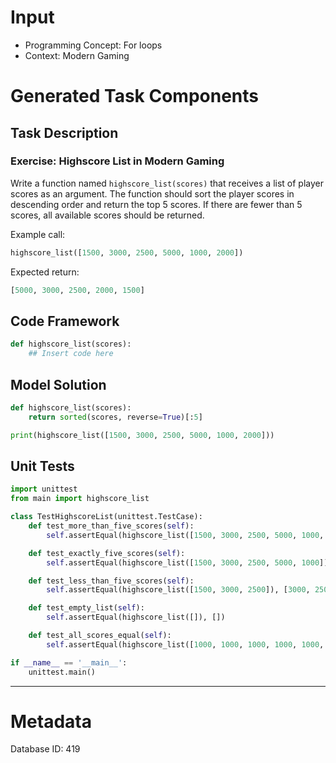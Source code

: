 # Input
- Programming Concept: For loops
- Context: Modern Gaming

# Generated Task Components
## Task Description
### Exercise: Highscore List in Modern Gaming

Write a function named `highscore_list(scores)` that receives a list of player scores as an argument. The function should sort the player scores in descending order and return the top 5 scores. If there are fewer than 5 scores, all available scores should be returned.

Example call:
```python
highscore_list([1500, 3000, 2500, 5000, 1000, 2000])
```

Expected return:
```python
[5000, 3000, 2500, 2000, 1500]
```

## Code Framework
```python
def highscore_list(scores):
    ## Insert code here
```

## Model Solution
```python
def highscore_list(scores):
    return sorted(scores, reverse=True)[:5]

print(highscore_list([1500, 3000, 2500, 5000, 1000, 2000]))
```

## Unit Tests
```python
import unittest
from main import highscore_list

class TestHighscoreList(unittest.TestCase):
    def test_more_than_five_scores(self):
        self.assertEqual(highscore_list([1500, 3000, 2500, 5000, 1000, 2000]), [5000, 3000, 2500, 2000, 1500])

    def test_exactly_five_scores(self):
        self.assertEqual(highscore_list([1500, 3000, 2500, 5000, 1000]), [5000, 3000, 2500, 1500, 1000])

    def test_less_than_five_scores(self):
        self.assertEqual(highscore_list([1500, 3000, 2500]), [3000, 2500, 1500])

    def test_empty_list(self):
        self.assertEqual(highscore_list([]), [])

    def test_all_scores_equal(self):
        self.assertEqual(highscore_list([1000, 1000, 1000, 1000, 1000, 1000]), [1000, 1000, 1000, 1000, 1000])

if __name__ == '__main__':
    unittest.main()
```
___
# Metadata
Database ID: 419
